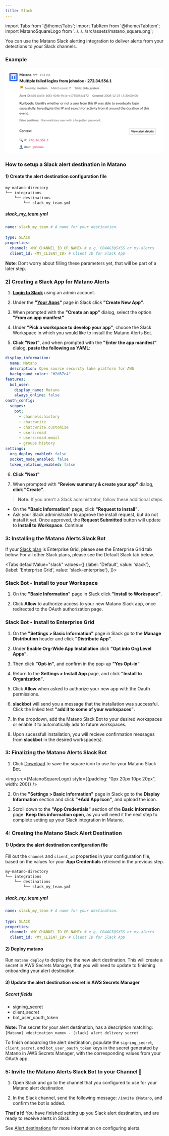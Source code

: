 ```yaml
---
title: Slack
---
```


import Tabs from '@theme/Tabs';
import TabItem from '@theme/TabItem';
import MatanoSquareLogo from '../../../src/assets/matano_square.png';

You can use the Matano Slack alerting integration to deliver alerts from your detections to your Slack channels.

### Example

![](../../../src/assets/matano_slack_alert.png)

### How to setup a Slack alert destination in Matano

#### 1) Create the alert destination configuration file

```
my-matano-directory
└── integrations
    └── destinations
        └── slack_my_team.yml
```

##### slack_my_team.yml

```yml
name: slack_my_team # A name for your destination.

type: SLACK
properties:
  channel: <MY_CHANNEL_ID_OR_NAME> # e.g. C04AG3QSXSS or my-alerts
  client_id: <MY_CLIENT_ID> # Client ID for Slack App
```

**Note**: Dont worry about filling these parameters yet, that will be part of a later step.

### 2) Creating a Slack App for Matano Alerts

1) **[Login to Slack](https://slack.com/signin)** using an admin account.

2) Under the **"[Your Apps](https://api.slack.com/apps)"** page in Slack click **"Create New App"**.

3) When prompted with the **"Create an app"** dialog, select the option **"From an app manifest"**

4) Under **"Pick a workspace to develop your app"**, choose the Slack Workspace in which you would like to install the Matano Alerts Bot.

5) **Click "Next"**, and when prompted with the **"Enter the app manifest"** dialog, **paste the following as YAML**:

```yml
display_information:
  name: Matano
  description: Open source security lake platform for AWS
  background_color: "#2d67e4"
features:
  bot_user:
    display_name: Matano
    always_online: false
oauth_config:
  scopes:
    bot:
      - channels:history
      - chat:write
      - chat:write.customize
      - users:read
      - users:read.email
      - groups:history
settings:
  org_deploy_enabled: false
  socket_mode_enabled: false
  token_rotation_enabled: false
```

6) **Click "Next"**

7) When prompted with **"Review summary & create your app"** dialog, **click "Create"**.

> **Note:** If you aren't a Slack administrator, follow these additional steps.
- On the **"Basic Information"** page, click **"Request to Install"**.
- Ask your Slack administrator to approve the install request, but do not install it yet. Once approved, the **Request Submitted** button will update to **Install to Workspace**. Continue

### 3: Installing the Matano Alerts Slack Bot

If your [Slack plan](https://app.slack.com/plans) is Enterprise Grid, please see the Enterprise Grid tab below. For all other Slack plans, please see the Default Slack tab below.

<Tabs
  defaultValue="slack"
  values={[
    {label: 'Default', value: 'slack'},
    {label: 'Enterprise Grid', value: 'slack-enterprise'},
  ]}>
  <TabItem value="slack">


### Slack Bot - Install to your Workspace

1) On the **"Basic Information"** page in Slack click **"Install to Workspace"**.

2) Click **Allow** to authorize access to your new Matano Slack app, once redirected to the OAuth authorization page.


  </TabItem>
  <TabItem value="slack-enterprise">


### Slack Bot - Install to Enterprise Grid

1) On the **"Settings > Basic Information"** page in Slack go to the **Manage Distribution** header and click **"Distribute App"**.

2) Under **Enable Org-Wide App Installation** click **"Opt into Org Level Apps"**.

3) Then click **"Opt-in"**, and confirm in the pop-up **"Yes Opt-in"**

4) Return to the **Settings > Install App** page, and click **"Install to Organization"**.

5) Click **Allow** when asked to authorize your new app with the Oauth permissions.

6) **slackbot** will send you a message that the installation was successful. Click the linked text **"add it to some of your workspaces"**.

7) In the dropdown, add the Matano Slack Bot to your desired workspaces or enable it to automatically add to future workspaces.

8) Upon sucessfull installation, you will recieve confirmation messages from **slackbot** in the desired workspace(s).
  </TabItem>
</Tabs>

### 3: Finalizing the Matano Alerts Slack Bot

1) Click [Download](../../../src/assets/matano_square.png) to save the square icon to use for your Matano Slack Bot.

<img src={MatanoSquareLogo} style={{padding: "0px 20px 10px 20px", width: 200}} />

2) On the **"Settings > Basic Information"** page in Slack go to the **Display Information** section and click **"+Add App Icon"**, and upload the icon.

3) Scroll down to the **"App Credentials"** section of the **Basic Information** page. **Keep this information open**, as you will need it the next step to complete setting up your Slack integration in Matano.

### 4: Creating the Matano Slack Alert Destination

#### 1) Update the alert destination configuration file

Fill out the `channel` and `client_id` properties in your configuration file, based on the values for your **App Credentials** retreived in the previous step.

```
my-matano-directory
└── integrations
    └── destinations
        └── slack_my_team.yml
```

##### slack_my_team.yml

```yml
name: slack_my_team # A name for your destination.

type: SLACK
properties:
  channel: <MY_CHANNEL_ID_OR_NAME> # e.g. C04AG3QSXSS or my-alerts
  client_id: <MY_CLIENT_ID> # Client ID for Slack App
```

#### 2) Deploy matano

Run `matano deploy` to deploy the the new alert destination. This will create a secret in AWS Secrets Manager, that you will need to update to finishing onboarding your alert destination.

#### 3) Update the alert destination secret in AWS Secrets Manager

##### Secret fields

- signing_secret
- client_secret
- bot_user_oauth_token

**Note:** The secret for your alert destination, has a description matching: `[Matano] <destination_name> - (slack) alert delivery secret`

To finish onboarding the alert destination, populate the `signing_secret`, `client_secret`, and `bot_user_oauth_token` keys in the secret generated by Matano in AWS Secrets Manager, with the corresponding values from your OAuth app.


### 5: Invite the Matano Alerts Slack Bot to your Channel 🎉

1) Open Slack and go to the channel that you configured to use for your Matano alert destination.

2) In the Slack channel, send the following message:
`/invite @Matano`, and confirm the bot is added.

**That's it!** You have finished setting up you Slack alert destination, and are ready to receive alerts in Slack.

See [Alert destinations](/docs/integrations/destinations) for more information on configuring alerts.